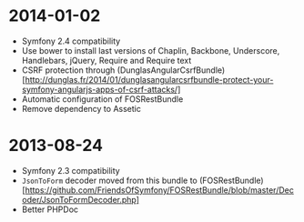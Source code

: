 # 2014-01-02

* Symfony 2.4 compatibility
* Use bower to install last versions of Chaplin, Backbone, Underscore, Handlebars, jQuery, Require and Require text
* CSRF protection through (DunglasAngularCsrfBundle)[http://dunglas.fr/2014/01/dunglasangularcsrfbundle-protect-your-symfony-angularjs-apps-of-csrf-attacks/]
* Automatic configuration of FOSRestBundle
* Remove dependency to Assetic

# 2013-08-24

* Symfony 2.3 compatibility
* `JsonToForm` decoder moved from this bundle to (FOSRestBundle)[https://github.com/FriendsOfSymfony/FOSRestBundle/blob/master/Decoder/JsonToFormDecoder.php]
* Better PHPDoc